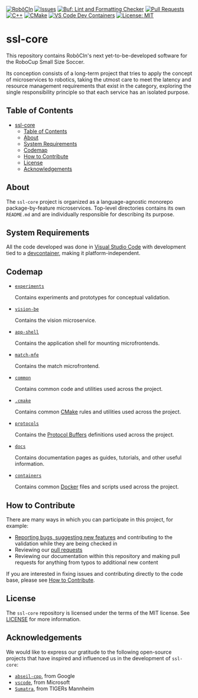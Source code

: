 [![RobôCIn](https://img.shields.io/badge/🇧🇷-RobôCIn-009B3A)](https://robocin.com.br)
[![Issues](https://img.shields.io/github/issues/robocin/ssl-core)](https://github.com/robocin/ssl-core/issues)
[![Buf: Lint and Formatting Checker](https://github.com/robocin/ssl-core/actions/workflows/buf-lint-and-formatting-checker.yaml/badge.svg?branch=main)](https://github.com/robocin/ssl-core/actions/workflows/buf-lint-and-formatting-checker.yaml?query=branch%3Amain)
[![Pull Requests](https://img.shields.io/github/issues-pr/robocin/ssl-core)](https://github.com/robocin/ssl-core/pulls)
[![C++](https://img.shields.io/badge/C%2B%2B-23%2B-darkblue.svg)](https://en.cppreference.com/w/cpp/23)
[![CMake](https://img.shields.io/badge/CMake-3.29%2B-blue.svg)](https://cmake.org/cmake/help/latest/release/3.29.html)
[![VS Code Dev Containers](https://img.shields.io/static/v1?label=VS+Code&message=Dev+Containers&logo=visualstudiocode&color=007ACC&labelColor=2C2C32&logoColor=007ACC)](https://code.visualstudio.com/docs/devcontainers/containers)
[![License: MIT](https://img.shields.io/badge/License-MIT-orange.svg)](LICENSE)

# ssl-core

This repository contains RobôCIn's next yet-to-be-developed software for the RoboCup Small Size Soccer.

Its conception consists of a long-term project that tries to apply the concept of microservices to robotics, taking the utmost care to meet the latency and resource management requirements that exist in the category, exploring the single responsibility principle so that each service has an isolated purpose.

## Table of Contents

- [ssl-core](#ssl-core)
  - [Table of Contents](#table-of-contents)
  - [About](#about)
  - [System Requirements](#system-requirements)
  - [Codemap](#codemap)
  - [How to Contribute](#how-to-contribute)
  - [License](#license)
  - [Acknowledgements](#acknowledgements)

## About

The `ssl-core` project is organized as a language-agnostic monorepo package-by-feature microservices. Top-level directories contains its own `README.md` and are individually responsible for describing its purpose.

## System Requirements

All the code developed was done in [Visual Studio Code](https://code.visualstudio.com) with development tied to a [devcontainer](https://code.visualstudio.com/docs/devcontainers/containers), making it platform-independent.

## Codemap

* [`experiments`](experiments/README.md)

  Contains experiments and prototypes for conceptual validation.

* [`vision-be`](vision-be/README.md)

  Contains the vision microservice.

* [`app-shell`](app-shell/README.md)

  Contains the application shell for mounting microfrontends.

* [`match-mfe`](match-mfe/README.md)

  Contains the match microfrontend.

* [`common`](common/README.md)

  Contains common code and utilities used across the project.

* [`.cmake`](.cmake/README.md)

  Contains common [CMake](https://cmake.org) rules and utilities used across the project.

* [`protocols`](protocols/README.md)

  Contains the [Protocol Buffers](https://developers.google.com/protocol-buffers) definitions used across the project.

* [`docs`](docs/README.md)

  Contains documentation pages as guides, tutorials, and other useful information.

* [`containers`](containers/README.md)

  Contains common [Docker](https://www.docker.com) files and scripts used across the project.

## How to Contribute

There are many ways in which you can participate in this project, for example:

* [Reporting bugs, suggesting new features](https://github.com/robocin/ssl-core/issues) and contributing to the validation while they are being checked in
* Reviewing our [pull requests](https://github.com/robocin/ssl-core/pulls)
* Reviewing our documentation within this repository and making pull requests for anything from typos to additional new content

If you are interested in fixing issues and contributing directly to the code base,
please see [How to Contribute](docs/how-to-contribute.md).

## License

The `ssl-core` repository is licensed under the terms of the MIT license. See [LICENSE](LICENSE) for more information.

## Acknowledgements

We would like to express our gratitude to the following open-source projects that have inspired and influenced us in the development of `ssl-core`:

* [`abseil-cpp`](https://github.com/abseil/abseil-cpp), from Google
* [`vscode`](https://github.com/microsoft/vscode), from Microsoft
* [`Sumatra`](https://github.com/TIGERs-Mannheim/Sumatra), from TIGERs Mannheim
